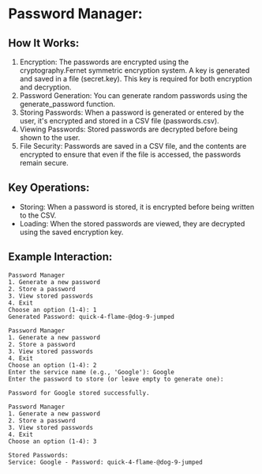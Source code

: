 # Password Manager:

## How It Works:
1. Encryption: The passwords are encrypted using the cryptography.Fernet symmetric encryption system. A key is generated and saved in a file (secret.key). This key is required for both encryption and decryption.
2. Password Generation: You can generate random passwords using the generate_password function.
3. Storing Passwords: When a password is generated or entered by the user, it's encrypted and stored in a CSV file (passwords.csv).
4. Viewing Passwords: Stored passwords are decrypted before being shown to the user.
5. File Security: Passwords are saved in a CSV file, and the contents are encrypted to ensure that even if the file is accessed, the passwords remain secure.

## Key Operations:
- Storing: When a password is stored, it is encrypted before being written to the CSV.
- Loading: When the stored passwords are viewed, they are decrypted using the saved encryption key.

## Example Interaction:
```
Password Manager
1. Generate a new password
2. Store a password
3. View stored passwords
4. Exit
Choose an option (1-4): 1
Generated Password: quick-4-flame-@dog-9-jumped

Password Manager
1. Generate a new password
2. Store a password
3. View stored passwords
4. Exit
Choose an option (1-4): 2
Enter the service name (e.g., 'Google'): Google
Enter the password to store (or leave empty to generate one): 

Password for Google stored successfully.

Password Manager
1. Generate a new password
2. Store a password
3. View stored passwords
4. Exit
Choose an option (1-4): 3

Stored Passwords:
Service: Google - Password: quick-4-flame-@dog-9-jumped
```